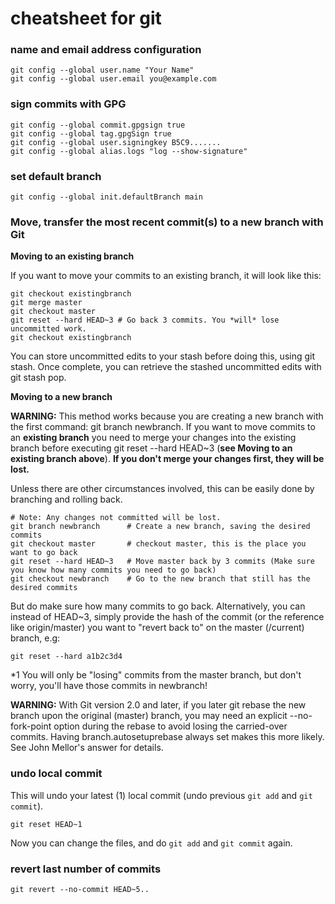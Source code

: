 # cheatsheet for git

### name and email address configuration

    git config --global user.name "Your Name"
    git config --global user.email you@example.com

### sign commits with GPG

    git config --global commit.gpgsign true
    git config --global tag.gpgSign true
    git config --global user.signingkey B5C9.......
    git config --global alias.logs "log --show-signature"

### set default branch

    git config --global init.defaultBranch main

### Move, transfer the most recent commit(s) to a new branch with Git

**Moving to an existing branch**

If you want to move your commits to an existing branch, it will look like this:

    git checkout existingbranch
    git merge master
    git checkout master
    git reset --hard HEAD~3 # Go back 3 commits. You *will* lose uncommitted work.
    git checkout existingbranch

You can store uncommitted edits to your stash before doing this, using git stash. Once complete, you can retrieve the stashed uncommitted edits with git stash pop.

**Moving to a new branch**

**WARNING:** This method works because you are creating a new branch with the first command: git branch newbranch. If you want to move commits to an **existing branch** you need to merge your changes into the existing branch before executing git reset --hard HEAD~3 (**see Moving to an existing branch above**). **If you don't merge your changes first, they will be lost.**

Unless there are other circumstances involved, this can be easily done by branching and rolling back.

    # Note: Any changes not committed will be lost.
    git branch newbranch      # Create a new branch, saving the desired commits
    git checkout master       # checkout master, this is the place you want to go back
    git reset --hard HEAD~3   # Move master back by 3 commits (Make sure you know how many commits you need to go back)
    git checkout newbranch    # Go to the new branch that still has the desired commits

But do make sure how many commits to go back. Alternatively, you can instead of HEAD~3, simply provide the hash of the commit (or the reference like origin/master) you want to "revert back to" on the master (/current) branch, e.g:

    git reset --hard a1b2c3d4

*1 You will only be "losing" commits from the master branch, but don't worry, you'll have those commits in newbranch!

**WARNING:** With Git version 2.0 and later, if you later git rebase the new branch upon the original (master) branch, you may need an explicit --no-fork-point option during the rebase to avoid losing the carried-over commits. Having branch.autosetuprebase always set makes this more likely. See John Mellor's answer for details.

### undo local commit

This will undo your latest (1) local commit (undo previous `git add` and `git commit`).

    git reset HEAD~1
    
Now you can change the files, and do `git add` and `git commit` again.

### revert last number of commits

    git revert --no-commit HEAD~5..

